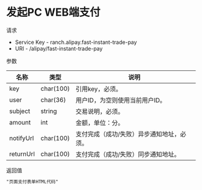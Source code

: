 # 发起PC WEB端支付

请求
- Service Key - ranch.alipay.fast-instant-trade-pay
- URI - /alipay/fast-instant-trade-pay

参数

|名称|类型|说明|
|---|---|---|
|key|char(100)|引用key，必须。|
|user|char(36)|用户ID，为空则使用当前用户ID。|
|subject|string|交易说明，必须。|
|amount|int|金额，单位：分。|
|notifyUrl|char(100)|支付完成（成功/失败）异步通知地址，必须。|
|returnUrl|char(100)|支付完成（成功/失败）同步通知地址。|

返回值
```html
"页面支付表单HTML代码"
```

